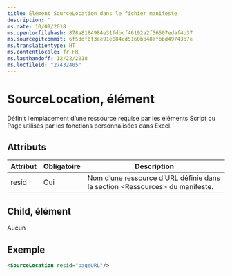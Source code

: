 ```yaml
---
title: Élément SourceLocation dans le fichier manifeste
description: ''
ms.date: 10/09/2018
ms.openlocfilehash: 878a8184984e31fdbcf46192a2f56507edaf4b37
ms.sourcegitcommit: 6f53df6f3ee91e084cd5160bb48afbbd49743b7e
ms.translationtype: HT
ms.contentlocale: fr-FR
ms.lasthandoff: 12/22/2018
ms.locfileid: "27432405"
---
```

# <a name="sourcelocation-element"></a>SourceLocation, élément

Définit l’emplacement d’une ressource requise par les éléments Script ou Page utilisés par les fonctions personnalisées dans Excel.

## <a name="attributes"></a>Attributs

| **Attribut** | **Obligatoire** | **Description**                                                                      |
|---------------|--------------|--------------------------------------------------------------------------------------|
| resid         | Oui          | Nom d’une ressource d’URL définie dans la section &lt;Ressources&gt; du manifeste. |

## <a name="child-elements"></a>Child, élément

Aucun

## <a name="example"></a>Exemple

```xml
<SourceLocation resid="pageURL"/>
```
